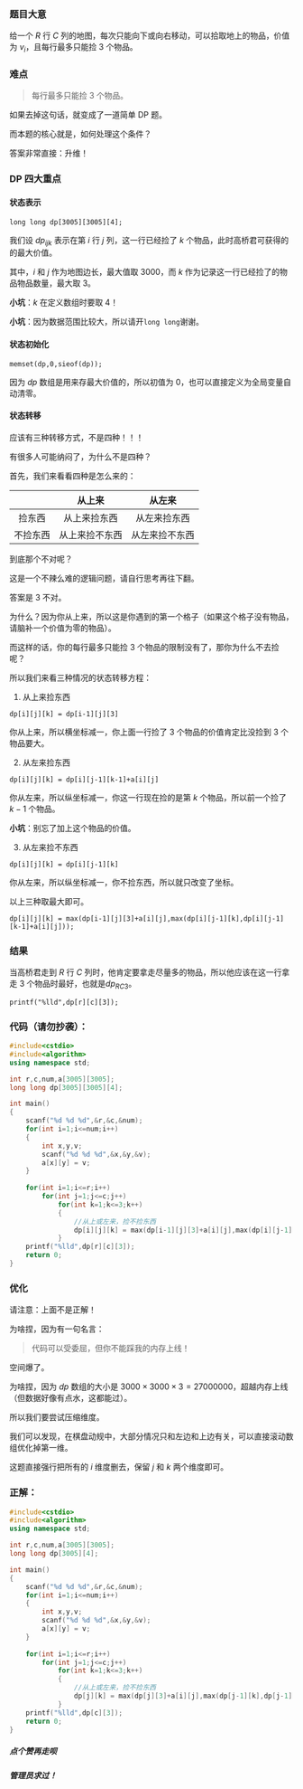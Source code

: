 ### 题目大意

给一个 $R$ 行 $C$ 列的地图，每次只能向下或向右移动，可以拾取地上的物品，价值为 $v_i$，且每行最多只能捡 $3$ 个物品。

### 难点

>每行最多只能捡 $3$ 个物品。

如果去掉这句话，就变成了一道简单 DP 题。

而本题的核心就是，如何处理这个条件？

答案非常直接：升维！

### DP 四大重点

#### 状态表示

```
long long dp[3005][3005][4];
```
我们设 $dp_{ijk}$ 表示在第 $i$ 行 $j$ 列，这一行已经捡了 $k$ 个物品，此时高桥君可获得的的最大价值。

其中，$i$ 和 $j$ 作为地图边长，最大值取 $3000$，而 $k$ 作为记录这一行已经捡了的物品物品数量，最大取 $3$。

**小坑**：$k$ 在定义数组时要取 $4$！

**小坑**：因为数据范围比较大，所以请开`long long`谢谢。

#### 状态初始化

```
memset(dp,0,sieof(dp));
```

因为 $dp$ 数组是用来存最大价值的，所以初值为 $0$，也可以直接定义为全局变量自动清零。

#### 状态转移

应该有三种转移方式，不是四种！！！

有很多人可能纳闷了，为什么不是四种？

首先，我们来看看四种是怎么来的：

|  | 从上来 | 从左来 |
| :----------: | :----------: | :----------: |
| 捡东西 | 从上来捡东西 | 从左来捡东西 |
| 不捡东西 | 从上来捡不东西 | 从左来捡不东西 |

到底那个不对呢？

这是一个不辣么难的逻辑问题，请自行思考再往下翻。

答案是 $3$ 不对。

为什么？因为你从上来，所以这是你遇到的第一个格子（如果这个格子没有物品，请脑补一个价值为零的物品）。

而这样的话，你的每行最多只能捡 $3$ 个物品的限制没有了，那你为什么不去捡呢？

所以我们来看三种情况的状态转移方程：

1. 从上来捡东西

`dp[i][j][k] = dp[i-1][j][3]`

你从上来，所以横坐标减一，你上面一行捡了 $3$ 个物品的价值肯定比没捡到 $3$ 个物品要大。

2. 从左来捡东西

`dp[i][j][k] = dp[i][j-1][k-1]+a[i][j]`

你从左来，所以纵坐标减一，你这一行现在捡的是第 $k$ 个物品，所以前一个捡了 $k-1$ 个物品。

**小坑**：别忘了加上这个物品的价值。

3. 从左来捡不东西

`dp[i][j][k] = dp[i][j-1][k]`

你从左来，所以纵坐标减一，你不捡东西，所以就只改变了坐标。

以上三种取最大即可。

```
dp[i][j][k] = max(dp[i-1][j][3]+a[i][j],max(dp[i][j-1][k],dp[i][j-1][k-1]+a[i][j]));
```

### 结果

当高桥君走到 $R$ 行 $C$ 列时，他肯定要拿走尽量多的物品，所以他应该在这一行拿走 $3$ 个物品时最好，也就是$dp_{RC3}$。

```
printf("%lld",dp[r][c][3]);
```

### 代码（请勿抄袭）：
```cpp
#include<cstdio>
#include<algorithm>
using namespace std;

int r,c,num,a[3005][3005];
long long dp[3005][3005][4];

int main()
{
	scanf("%d %d %d",&r,&c,&num);
	for(int i=1;i<=num;i++)
	{
		int x,y,v;
		scanf("%d %d %d",&x,&y,&v);
		a[x][y] = v;
	}
	
	for(int i=1;i<=r;i++)
		for(int j=1;j<=c;j++)
			for(int k=1;k<=3;k++)
			{
				//从上或左来，捡不捡东西
				dp[i][j][k] = max(dp[i-1][j][3]+a[i][j],max(dp[i][j-1][k],dp[i][j-1][k-1]+a[i][j]));
			}
	printf("%lld",dp[r][c][3]);
	return 0;
}
```

### 优化

请注意：上面不是正解！

为啥捏，因为有一句名言：

>代码可以受委屈，但你不能踩我的内存上线！

空间爆了。

为啥捏，因为 $dp$ 数组的大小是 $3000 \times 3000 \times 3 = 27000000$，超越内存上线（但数据好像有点水，这都能过）。

所以我们要尝试压缩维度。

我们可以发现，在棋盘动规中，大部分情况只和左边和上边有关，可以直接滚动数组优化掉第一维。

这题直接强行把所有的 $i$ 维度删去，保留 $j$ 和 $k$ 两个维度即可。

### 正解：
```cpp
#include<cstdio>
#include<algorithm>
using namespace std;

int r,c,num,a[3005][3005];
long long dp[3005][4];

int main()
{
	scanf("%d %d %d",&r,&c,&num);
	for(int i=1;i<=num;i++)
	{
		int x,y,v;
		scanf("%d %d %d",&x,&y,&v);
		a[x][y] = v;
	}
	
	for(int i=1;i<=r;i++)
		for(int j=1;j<=c;j++)
			for(int k=1;k<=3;k++)
			{
				//从上或左来，捡不捡东西
				dp[j][k] = max(dp[j][3]+a[i][j],max(dp[j-1][k],dp[j-1][k-1]+a[i][j]));
			}
	printf("%lld",dp[c][3]);
	return 0;
}
```

##### 点个赞再走呗
##### 管理员求过！